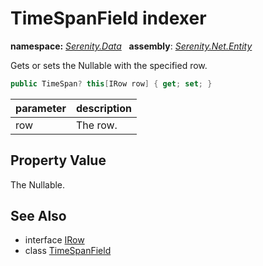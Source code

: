 # TimeSpanField indexer
**namespace:** *[Serenity.Data](../../README.md#serenity.data-namespace)*   **assembly**: *[Serenity.Net.Entity](../../README.md)*

Gets or sets the Nullable with the specified row.

```csharp
public TimeSpan? this[IRow row] { get; set; }
```

| parameter | description |
| --- | --- |
| row | The row. |

## Property Value

The Nullable.

## See Also

* interface [IRow](../IRow.md)
* class [TimeSpanField](../TimeSpanField.md)